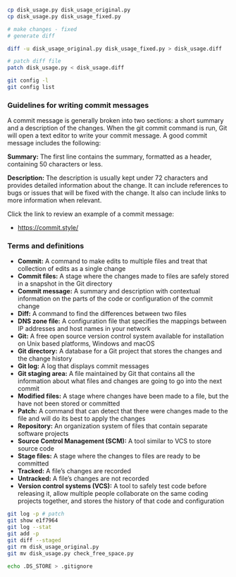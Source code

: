 ```bash

cp disk_usage.py disk_usage_original.py
cp disk_usage.py disk_usage_fixed.py

# make changes - fixed
# generate diff

diff -u disk_usage_original.py disk_usage_fixed.py > disk_usage.diff

# patch diff file
patch disk_usage.py < disk_usage.diff

```

```bash
git config -l
git config list
```

### Guidelines for writing commit messages

A commit message is generally broken into two sections: a short summary and a description of the changes. When the git commit command is run, Git will open a text editor to write your commit message. A good commit message includes the following:

**Summary:** The first line contains the summary, formatted as a header, containing 50 characters or less.

**Description:** The description is usually kept under 72 characters and provides detailed information about the change. It can include references to bugs or issues that will be fixed with the change. It also can include links to more information when relevant.

Click the link to review an example of a commit message:

- https://commit.style/

### Terms and definitions

- **Commit:** A command to make edits to multiple files and treat that collection of edits as a single change
- **Commit files:** A stage where the changes made to files are safely stored in a snapshot in the Git directory
- **Commit message:** A summary and description with contextual information on the parts of the code or configuration of the commit change
- **Diff:** A command to find the differences between two files
- **DNS zone file:** A configuration file that specifies the mappings between IP addresses and host names in your network
- **Git:** A free open source version control system available for installation on Unix based platforms, Windows and macOS
- **Git directory:** A database for a Git project that stores the changes and the change history
- **Git log:** A log that displays commit messages
- **Git staging area:** A file maintained by Git that contains all the information about what files and changes are going to go into the next commit
- **Modified files:** A stage where changes have been made to a file, but the have not been stored or committed
- **Patch:** A command that can detect that there were changes made to the file and will do its best to apply the changes
- **Repository:** An organization system of files that contain separate software projects
- **Source Control Management (SCM):** A tool similar to VCS to store source code
- **Stage files:** A stage where the changes to files are ready to be committed
- **Tracked:** A file’s changes are recorded
- **Untracked:** A file’s changes are not recorded
- **Version control systems (VCS):** A tool to safely test code before releasing it, allow multiple people collaborate on the same coding projects together, and stores the history of that code and configuration

```bash
git log -p # patch 
git show e1f7964
git log --stat
git add -p
git diff --staged
git rm disk_usage_original.py
git mv disk_usage.py check_free_space.py
```

```bash
echo .DS_STORE > .gitignore
```